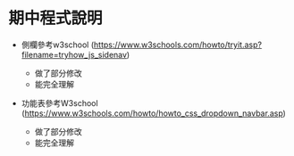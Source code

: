 # 期中程式說明

* 側欄參考w3school (https://www.w3schools.com/howto/tryit.asp?filename=tryhow_js_sidenav) 
  * 做了部分修改 
  * 能完全理解

* 功能表參考W3school (https://www.w3schools.com/howto/howto_css_dropdown_navbar.asp)
  * 做了部分修改 
  * 能完全理解
